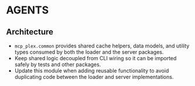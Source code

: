 # AGENTS

## Architecture
- `mcp_plex.common` provides shared cache helpers, data models, and utility types consumed by both the loader and the server packages.
- Keep shared logic decoupled from CLI wiring so it can be imported safely by tests and other packages.
- Update this module when adding reusable functionality to avoid duplicating code between the loader and server implementations.

